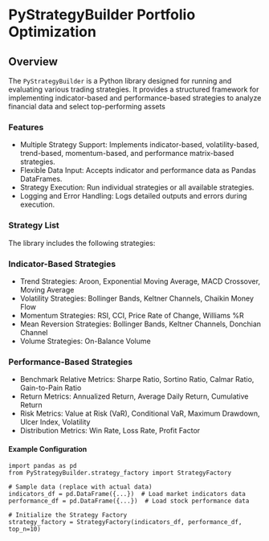 # PyStrategyBuilder Portfolio Optimization

## Overview

The `PyStrategyBuilder` is a Python library designed for running and evaluating various trading strategies. It provides a structured framework for implementing indicator-based and performance-based strategies to analyze financial data and select top-performing assets

### Features

- Multiple Strategy Support: Implements indicator-based, volatility-based, trend-based, momentum-based, and performance matrix-based strategies.
- Flexible Data Input: Accepts indicator and performance data as Pandas DataFrames.
- Strategy Execution: Run individual strategies or all available strategies.
- Logging and Error Handling: Logs detailed outputs and errors during execution.

### Strategy List

The library includes the following strategies:

###  Indicator-Based Strategies
- Trend Strategies: Aroon, Exponential Moving Average, MACD Crossover, Moving Average
- Volatility Strategies: Bollinger Bands, Keltner Channels, Chaikin Money Flow
- Momentum Strategies: RSI, CCI, Price Rate of Change, Williams %R
- Mean Reversion Strategies: Bollinger Bands, Keltner Channels, Donchian Channel
- Volume Strategies: On-Balance Volume

### Performance-Based Strategies
- Benchmark Relative Metrics: Sharpe Ratio, Sortino Ratio, Calmar Ratio, Gain-to-Pain Ratio
- Return Metrics: Annualized Return, Average Daily Return, Cumulative Return
- Risk Metrics: Value at Risk (VaR), Conditional VaR, Maximum Drawdown, Ulcer Index, Volatility
- Distribution Metrics: Win Rate, Loss Rate, Profit Factor

#### Example Configuration

```
import pandas as pd
from PyStrategyBuilder.strategy_factory import StrategyFactory

# Sample data (replace with actual data)
indicators_df = pd.DataFrame({...})  # Load market indicators data
performance_df = pd.DataFrame({...})  # Load stock performance data

# Initialize the Strategy Factory
strategy_factory = StrategyFactory(indicators_df, performance_df, top_n=10)
```